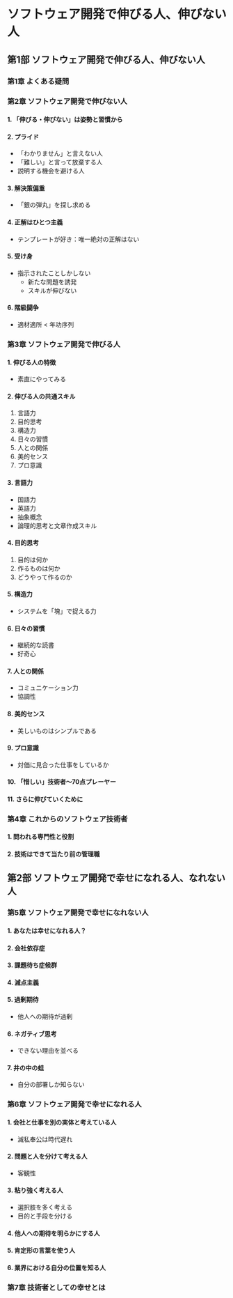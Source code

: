# ソフトウェア開発で伸びる人、伸びない人
## 第1部 ソフトウェア開発で伸びる人、伸びない人

### 第1章 よくある疑問

### 第2章 ソフトウェア開発で伸びない人
#### 1. 「伸びる・伸びない」は姿勢と習慣から
#### 2. プライド
- 「わかりません」と言えない人
- 「難しい」と言って放棄する人
- 説明する機会を避ける人

#### 3. 解決策偏重
- 「銀の弾丸」を探し求める

#### 4. 正解はひとつ主義
- テンプレートが好き：唯一絶対の正解はない

#### 5. 受け身
- 指示されたことしかしない
  - 新たな問題を誘発
  - スキルが伸びない

#### 6. 階級闘争
- 適材適所 < 年功序列

### 第3章 ソフトウェア開発で伸びる人
#### 1. 伸びる人の特徴
- 素直にやってみる

#### 2. 伸びる人の共通スキル
1. 言語力
2. 目的思考
3. 構造力
4. 日々の習慣
5. 人との関係
6. 美的センス
7. プロ意識

#### 3. 言語力
- 国語力
- 英語力
- 抽象概念
- 論理的思考と文章作成スキル

#### 4. 目的思考
1. 目的は何か
2. 作るものは何か
3. どうやって作るのか 

#### 5. 構造力
- システムを「塊」で捉える力

#### 6. 日々の習慣
- 継続的な読書
- 好奇心

#### 7. 人との関係
- コミュニケーション力
- 協調性

#### 8. 美的センス
- 美しいものはシンプルである

#### 9. プロ意識
- 対価に見合った仕事をしているか

#### 10. 「惜しい」技術者～70点プレーヤー
#### 11. さらに伸びていくために

### 第4章 これからのソフトウェア技術者

#### 1. 問われる専門性と役割
#### 2. 技術はできて当たり前の管理職

## 第2部 ソフトウェア開発で幸せになれる人、なれない人
### 第5章 ソフトウェア開発で幸せになれない人
#### 1. あなたは幸せになれる人？
#### 2. 会社依存症
#### 3. 課題待ち症候群
#### 4. 減点主義
#### 5. 過剰期待
- 他人への期待が過剰

#### 6. ネガティブ思考
- できない理由を並べる

#### 7. 井の中の蛙
- 自分の部署しか知らない

### 第6章 ソフトウェア開発で幸せになれる人
#### 1. 会社と仕事を別の実体と考えている人
- 滅私奉公は時代遅れ

#### 2. 問題と人を分けて考える人
- 客観性

#### 3. 粘り強く考える人
- 選択肢を多く考える
- 目的と手段を分ける

#### 4. 他人への期待を明らかにする人
#### 5. 肯定形の言葉を使う人
#### 6. 業界における自分の位置を知る人

### 第7章 技術者としての幸せとは
